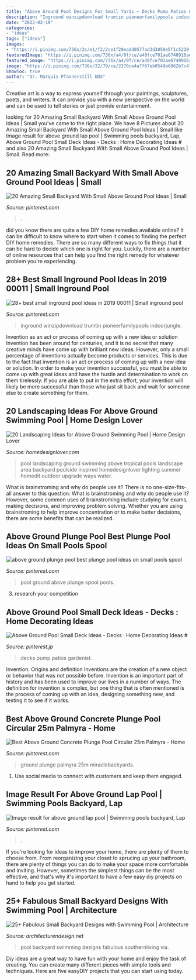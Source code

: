 ```yaml
---
title: "Above Ground Pool Designs For Small Yards ~ Decks Pump Patios Gardenist"
description: "Inground winzipdownload trumtin pioneerfamilypools indoorjungle"
date: "2023-02-19"
categories:
- "ideas"
tags: ["ideas"]
images:
- "https://i.pinimg.com/736x/2c/e1/f2/2ce1f29eadd0577ad3d3059e5f1c5220.jpg"
featuredImage: "https://i.pinimg.com/736x/a4/0f/ce/a40fce701ae6740916aea6491375d8e3.jpg"
featured_image: "https://i.pinimg.com/736x/a4/0f/ce/a40fce701ae6740916aea6491375d8e3.jpg"
image: "https://i.pinimg.com/736x/22/70/ce/2270ce4a7f67eb0549e6062b7c41e0e8.jpg"
ShowToc: true
author: "Dr. Marquis Pfannerstill DDS"
---
```



Creative art is a way to express yourself through your paintings, sculptures, poets, and writers. It can provide you with a new perspective on the world and can be used to tell stories or just provide entertainment.

	

		
looking for 20 Amazing Small Backyard With Small Above Ground Pool Ideas | Small you've came to the right place. We have 8 Pictures about 20 Amazing Small Backyard With Small Above Ground Pool Ideas | Small like Image result for above ground lap pool | Swimming pools backyard, Lap, Above Ground Pool Small Deck Ideas - Decks : Home Decorating Ideas # and also 20 Amazing Small Backyard With Small Above Ground Pool Ideas | Small. Read more:
		
    
## 20 Amazing Small Backyard With Small Above Ground Pool Ideas | Small

<img loading=lazy src="https://i.pinimg.com/736x/22/70/ce/2270ce4a7f67eb0549e6062b7c41e0e8.jpg" onerror="this.onerror=null;this.src='https://tse2.mm.bing.net/th?id=OIP.ItQ2qIVdWXRatFkvIZC7vAHaFB&amp;pid=15.1';" alt="20 Amazing Small Backyard With Small Above Ground Pool Ideas | Small">

_Source: pinterest.com_

>. 

	

did you know there are quite a few DIY home remedies available online?
It can be difficult to know where to start when it comes to finding the perfect DIY home remedies. There are so many different ways to fix things that it can be hard to decide which one is right for you. Luckily, there are a number of online resources that can help you find the right remedy for whatever problem you're experiencing.

    
## 28+ Best Small Inground Pool Ideas In 2019 00011 | Small Inground Pool

<img loading=lazy src="https://i.pinimg.com/736x/2c/e1/f2/2ce1f29eadd0577ad3d3059e5f1c5220.jpg" onerror="this.onerror=null;this.src='https://tse2.mm.bing.net/th?id=OIP.6j6YBEKiJQLWA6c9vJHLPwHaK-&amp;pid=15.1';" alt="28+ best small inground pool ideas in 2019 00011 | Small inground pool">

_Source: pinterest.com_

>inground winzipdownload trumtin pioneerfamilypools indoorjungle. 

	

Invention as an act or process of coming up with a new idea or solution
Invention has been around for centuries, and it is no secret that many creative minds have come up with brilliant new ideas. However, only a small percentage of inventions actually become products or services. This is due to the fact that invention is an act or process of coming up with a new idea or solution. In order to make your invention successful, you must be able to come up with great ideas and have the hustle and determination to work on them tirelessly. If you are able to put in the extra effort, your invention will likely be more successful than those who just sit back and wait for someone else to create something for them.

    
## 20 Landscaping Ideas For Above Ground Swimming Pool | Home Design Lover

<img loading=lazy src="https://homedesignlover.com/wp-content/uploads/2015/08/1-tropical-inspired.jpg" onerror="this.onerror=null;this.src='https://tse2.mm.bing.net/th?id=OIP.j0N3C8bAvceIb7cTFJ_ncAHaE9&amp;pid=15.1';" alt="20 Landscaping Ideas for Above Ground Swimming Pool | Home Design Lover">

_Source: homedesignlover.com_

>pool landscaping ground swimming above tropical pools landscape area backyard poolside inspired homedesignlover lighting summer homedit outdoor upgrade ways water. 

	

What is brainstroming and why do people use it?
There is no one-size-fits-all answer to this question: What is brainstroming and why do people use it? However, some common uses of brainstroming include studying for exams, making decisions, and improving problem solving. Whether you are using brainstroming to help improve concentration or to make better decisions, there are some benefits that can be realized.

    
## Above Ground Plunge Pool Best Plunge Pool Ideas On Small Pools Spool

<img loading=lazy src="https://i.pinimg.com/736x/a7/fb/04/a7fb04550c63f9a0fefab98e953020dd.jpg" onerror="this.onerror=null;this.src='https://tse3.mm.bing.net/th?id=OIP.yKD9XvCobgRNIsY-bdTaIQAAAA&amp;pid=15.1';" alt="above ground plunge pool best plunge pool ideas on small pools spool">

_Source: pinterest.com_

>pool ground above plunge spool pools. 

	

3. research your competition 

    
## Above Ground Pool Small Deck Ideas - Decks : Home Decorating Ideas #

<img loading=lazy src="https://i.pinimg.com/736x/16/73/07/167307e924ac801694f8280aa2e22dee.jpg" onerror="this.onerror=null;this.src='https://tse2.mm.bing.net/th?id=OIP.RI5lpddW2BVY4XdW31FwbQHaFp&amp;pid=15.1';" alt="Above Ground Pool Small Deck Ideas - Decks : Home Decorating Ideas #">

_Source: pinterest.jp_

>decks pump patios gardenist. 

	

Invention: Origins and definition
Inventions are the creation of a new object or behavior that was not possible before. Invention is an important part of history and has been used to improve our lives in a number of ways. The definition for invention is complex, but one thing that is often mentioned is the process of coming up with an idea, designing something new, and testing it to see if it works.

    
## Best Above Ground Concrete Plunge Pool Circular 25m Palmyra - Home

<img loading=lazy src="https://i.pinimg.com/736x/25/c9/3c/25c93c8aa8ecc5b58d8b0a74adab3154.jpg" onerror="this.onerror=null;this.src='https://tse1.mm.bing.net/th?id=OIP.6hICRykxM1vvBpeF8LSglgHaJ3&amp;pid=15.1';" alt="Best Above Ground Concrete Plunge Pool Circular 25m Palmyra - Home">

_Source: pinterest.com_

>ground plunge palmyra 25m miraclebackyards. 

	

1. Use social media to connect with customers and keep them engaged.

    
## Image Result For Above Ground Lap Pool | Swimming Pools Backyard, Lap

<img loading=lazy src="https://i.pinimg.com/736x/a4/0f/ce/a40fce701ae6740916aea6491375d8e3.jpg" onerror="this.onerror=null;this.src='https://tse1.mm.bing.net/th?id=OIP.Ec1xuoYEQIpjkK7aC7STJAHaEO&amp;pid=15.1';" alt="Image result for above ground lap pool | Swimming pools backyard, Lap">

_Source: pinterest.com_

>. 

	

If you're looking for ideas to improve your home, there are plenty of them to choose from. From reorganizing your closet to sprucing up your bathroom, there are plenty of things you can do to make your space more comfortable and inviting. However, sometimes the simplest things can be the most effective, and that's why it's important to have a few easy diy projects on hand to help you get started.

    
## 25+ Fabulous Small Backyard Designs With Swimming Pool | Architecture

<img loading=lazy src="https://cdn.architecturendesign.net/wp-content/uploads/2015/05/AD-Small-Backyard-Pool-9.jpg" onerror="this.onerror=null;this.src='https://tse1.mm.bing.net/th?id=OIP.F9w8wJH9dG134Ro6-0pofQHaHa&amp;pid=15.1';" alt="25+ Fabulous Small Backyard Designs with Swimming Pool | Architecture">

_Source: architecturendesign.net_

>pool backyard swimming designs fabulous southernliving via. 

	

Diy ideas are a great way to have fun with your home and enjoy the task of creating. You can create many different pieces with simple tools and techniques. Here are five easyDIY projects that you can start using today.

